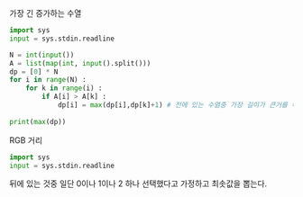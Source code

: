 가장 긴 증가하는 수열

```python
import sys
input = sys.stdin.readline

N = int(input())
A = list(map(int, input().split()))
dp = [0] * N
for i in range(N) :
    for k in range(i) :
        if A[i] > A[k] :
            dp[i] = max(dp[i],dp[k]+1) # 전에 있는 수열중 가장 길이가 큰거를 하나 더한다.
           
print(max(dp))
```

RGB 거리

```python
import sys
input = sys.stdin.readline
```

뒤에 있는 것중 일단 0이나 1이나 2 하나 선택했다고 가정하고 최솟값을 뽑는다.

